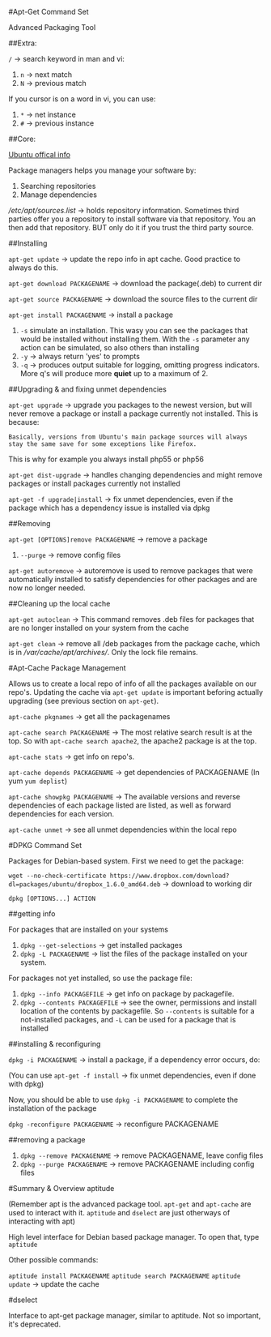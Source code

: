 #Apt-Get Command Set

Advanced Packaging Tool

##Extra:

`/` -> search keyword in man and vi:
  1. `n` -> next match
  2. `N` -> previous match

If you cursor is on a word in vi, you can use:
  1. `*` -> net instance
  2. `#` -> previous instance


##Core:

[Ubuntu offical info](https://help.ubuntu.com/community/AptGet/Howto)

Package managers helps you manage your software by:

1. Searching repositories
2. Manage dependencies

*/etc/apt/sources.list* -> holds repository information. Sometimes third parties offer you a repository to install software via that repository. You an then add that repository. BUT only do it if you trust the third party source.

##Installing

`apt-get update` -> update the repo info in apt cache. Good practice to always do this.

`apt-get download PACKAGENAME` -> download the package(.deb) to current dir

`apt-get source PACKAGENAME` -> download the source files to the current dir

`apt-get install PACKAGENAME` -> install a package
  1. `-s` simulate an installation. This wasy you can see the packages that would be installed without installing them. With the `-s` parameter any action can be simulated, so also others than installing
  2. `-y` -> always return 'yes' to prompts
  3. `-q` -> produces output suitable for logging, omitting progress indicators. More q's will produce more **quiet** up to a maximum of 2.

##Upgrading & and fixing unmet dependencies

`apt-get upgrade` -> upgrade you packages to the newest version, but will never remove a package or install a package currently not installed. This is because:

```
Basically, versions from Ubuntu's main package sources will always stay the same save for some exceptions like Firefox.
```

This is why for example you always install php55 or php56

`apt-get dist-upgrade` -> handles changing dependencies and might remove packages or install packages currently not installed

`apt-get -f upgrade|install` -> fix unmet dependencies, even if the package which has a dependency issue is installed via dpkg

##Removing

`apt-get [OPTIONS]remove PACKAGENAME` -> remove a package
  1. `--purge` -> remove config files

`apt-get autoremove` -> autoremove is used to remove packages that were automatically installed to satisfy dependencies for other packages and are now no longer needed.

##Cleaning up the local cache

`apt-get autoclean` -> This command removes .deb files for packages that are no longer installed on your system from the cache

`apt-get clean` -> remove all /deb packages from the package cache, which is in */var/cache/apt/archives/*. Only the lock file remains.

#Apt-Cache Package Management

Allows us to create a local repo of info of all the packages available on our repo's. Updating the cache via `apt-get update` is important beforing actually upgrading (see previous section on `apt-get`).

`apt-cache pkgnames` -> get all the packagenames


`apt-cache search PACKAGENAME` -> The most relative search result is at the top. So with `apt-cache search apache2`, the apache2 package is at the top.

`apt-cache stats` -> get info on repo's.

`apt-cache depends PACKAGENAME` -> get dependencies of PACKAGENAME (In yum `yum deplist`)

`apt-cache showpkg PACKAGENAME` -> The available versions and reverse dependencies of each package listed are listed, as well as forward dependencies for each version.

`apt-cache unmet` -> see all unmet dependencies within the local repo

#DPKG Command Set

Packages for Debian-based system. First we need to get the package:

`wget --no-check-certificate https://www.dropbox.com/download?dl=packages/ubuntu/dropbox_1.6.0_amd64.deb` -> download to working dir

`dpkg [OPTIONS...] ACTION`

##getting info

For packages that are installed on your systems

1. `dpkg --get-selections` -> get installed packages
2. `dpkg -L PACKAGENAME` -> list the files of the package installed on your system.

For packages not yet installed, so use the package file:

1. `dpkg --info PACKAGEFILE` -> get info on package by packagefile.
2. `dpkg --contents PACKAGEFILE` -> see the owner, permissions and install location of the contents by packagefile. So `--contents` is suitable for a not-installed packages, and `-L` can be used for a package that is installed

##installing & reconfiguring

`dpkg -i PACKAGENAME` -> install a package, if a dependency error occurs, do:

(You can use `apt-get -f install` -> fix unmet dependencies, even if done with dpkg)

Now, you should be able to use `dpkg -i PACKAGENAME` to complete the installation of the package

`dpkg -reconfigure PACKAGENAME` -> reconfigure PACKAGENAME

##removing a package

1. `dpkg --remove PACKAGENAME` -> remove PACKAGENAME, leave config files
2. `dpkg --purge PACKAGENAME` -> remove PACKAGENAME including config files 

#Summary & Overview aptitude

(Remember apt is the advanced package tool. `apt-get` and `apt-cache` are used to interact with it. `aptitude` and `dselect` are just otherways of interacting with apt)

High level interface for Debian based package manager. To open that, type `aptitude`

Other possible commands:

`aptitude install PACKAGENAME`
`aptitude search PACKAGENAME`
`aptitude update` -> update the cache

#dselect

Interface to apt-get package manager, similar to aptitude. Not so important, it's deprecated.

